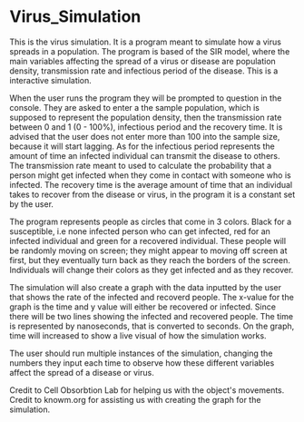 # Virus_Simulation

  This is the virus simulation. It is a program meant to simulate how a virus spreads in a population. The program is based of the SIR model, where the main variables affecting the spread of a virus or disease are population density, transmission rate and infectious period of the disease. This is a interactive simulation. 

  When the user runs the program they will be prompted to question in the console. They are asked to enter a the sample population, which is supposed to represent the population density, then the transmission rate between 0 and 1 (0 - 100%), infectious period and the recovery time. It is advised that the user does not enter more than 100 into the sample size, because it will start lagging. As for the infectious period represents the amount of time an infected individual can transmit the disease to others. The transmission rate meant to used to calculate the probability that a person might get infected when they come in contact with someone who is infected. The recovery time is the average amount of time that an individual takes to recover from the disease or virus, in the program it is a constant set by the user. 
  
  The program represents people as circles that come in 3 colors. Black for a susceptible, i.e none infected person who can get infected, red for an infected individual and green for a recovered individual. These people will be randomly moving on screen; they might appear to moving off screen at first, but they eventually turn back as they reach the borders of the screen. Individuals will change their colors as they get infected and as they recover. 
  
  The simulation will also create a graph with the data inputted by the user that shows the rate of the infected and recoverd people. The x-value for the graph is the time and y value will either be recovered or infected. Since there will be two lines showing the infected and recovered people. The time is represented by nanoseconds, that is converted to seconds. On the graph, time will increased to show a live visual of how the simulation works. 

  The user should run multiple instances of the simulation, changing the numbers they input each time to observe how these different variables affect the spread of a disease or virus. 

Credit to Cell Obsorbtion Lab for helping us with the object's movements.
Credit to knowm.org for assisting us with creating the graph for the simulation. 
